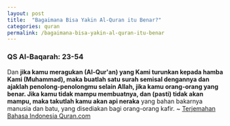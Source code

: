 ```yaml
---
layout: post
title:  "Bagaimana Bisa Yakin Al-Quran itu Benar?"
categories: quran
permalink: /bagaimana-bisa-yakin-al-quran-itu-benar
---
```


### QS Al-Baqarah: 23-54

Dan **jika kamu meragukan (Al-Qur'an) yang Kami turunkan kepada hamba Kami (Muhammad), maka buatlah satu surah semisal dengannya dan ajaklah penolong-penolongmu selain Allah, jika kamu orang-orang yang benar. Jika kamu tidak mampu membuatnya, dan (pasti) tidak akan mampu, maka takutlah kamu akan api neraka** yang bahan bakarnya manusia dan batu, yang disediakan bagi orang-orang kafir. ~ [Terjemahan Bahasa Indonesia Quran.com](https://quran.com/2/23-24?translations=33)
